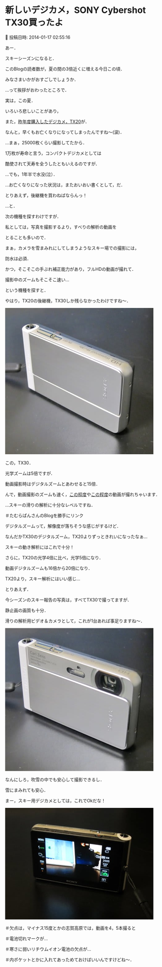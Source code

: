 # 新しいデジカメ，SONY Cybershot TX30買ったよ

📅 投稿日時: 2014-01-17 02:55:16

あー．


スキーシーズンになると．


このBlogの読者数が，夏の間の3倍近くに増える今日この頃．


みなさまいかがおすごしでしょうか．





…って挨拶がおわったところで．





実は，この夏．


いろいろ悲しいことがあり，


また，[昨年度購入したデジカメ，TX20](ecf2754342d380ea1db09caa20d935657.md)が．





なんと，早くもお亡くなりになってしまったんですね～(涙)．


…まぁ，25000枚くらい撮影してたから．


1万枚が寿命と言う，コンパクトデジカメとしては


酷使されて天寿を全うしたともいえるのですが．


…でも，1年半で水没(泣）．





…お亡くなりになった状況は，またおいおい書くとして，だ．





とりあえず，後継機を買わねばならんっ！


…と．





次の機種を探すわけですが．


私としては，写真を撮影するより，すべりの解析の動画を


とることも多いので．





まぁ，カメラを雪まみれにしてしまうようなスキー場での撮影には，


防水は必須．


かつ，そこそこの手ぶれ補正能力があり，フルHDの動画が撮れて．


撮影中のズームもそこそこ速い…





という機種を探すと．


やはり，TX20の後継機，TX30しか残らなかったわけですね～．




![c6835caf22cc462a724a11c07f6e7be6.jpg](images/c6835caf22cc462a724a11c07f6e7be6.jpg)




この，TX30．


光学ズームは5倍ですが．


動画撮影時はデジタルズームとあわせると15倍．


んで，動画撮影のズームも速く，[この程度](http://blog.goo.ne.jp/suma_shikao/e/8a6794c975c911a3435da936ed88aef1)や[この程度](http://blog.goo.ne.jp/suma_shikao/e/28af0a07cee068c3cfebc3154db74f47)の動画が撮れちゃいます．


…スキーの滑りの解析に十分なレベルですね．


＃たむらぱんさんのBlogを勝手にリンク





デジタルズームって，解像度が落ちそうな感じがするけど．


なんだかTX30のデジタルズーム，TX20よりずっときれいになったなぁ…


スキーの動き解析にはこれで十分！


さらに，TX20の光学4倍に比べ，光学5倍になり．


動画デジタルズームも16倍から20倍になり．


TX20より，スキー解析にはいい感じ…





とりあえず．


今シーズンのスキー報告の写真は，すべてTX30で撮ってますが．


静止画の画質も十分．


滑りの解析用ビデオ＆カメラとして，これが1台あれば事足りますね～．




![f0629bb0b6c31e1e09a8a41458c0fb6e.jpg](images/f0629bb0b6c31e1e09a8a41458c0fb6e.jpg)




なんにしろ，吹雪の中でも安心して撮影できるし．


雪にまみれても安心．





まー，スキー用デジカメとしては，これでOkだな！




![46d7e01b7df87aefb084b3ec18d8d91a.jpg](images/46d7e01b7df87aefb084b3ec18d8d91a.jpg)







＃欠点は，マイナス15度とかの志賀高原では，動画を4，5本撮ると


＃電池切れマークが…


＃寒さに弱いリチウムイオン電池の欠点が…


＃内ポケットとかに入れてあっためておけばいいんですけどね～．
